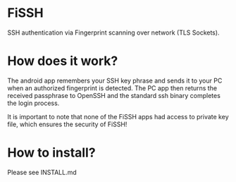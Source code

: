 # FiSSH
SSH authentication via Fingerprint scanning over network (TLS Sockets).

# How does it work?
The android app remembers your SSH key phrase and sends it to your PC when an authorized fingerprint is detected. The PC app then returns the received passphrase to OpenSSH and the standard ssh binary completes the login process.

It is important to note that none of the FiSSH apps had access to private key file, which ensures the security of FiSSH! 

# How to install?
Please see INSTALL.md
